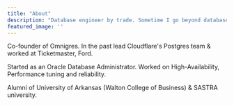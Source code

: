 ```yaml
---
title: "About"
description: "Database engineer by trade. Sometime I go beyond databases too."
featured_image: ''
---
```

<!--- {{< figure src="/images/monumental_valley.png" title="A drop in the ocean" >}} --> 

Co-founder of Omnigres. In the past lead Cloudflare's Postgres team & worked at Ticketmaster, Ford.

Started as an Oracle Database Administrator. Worked on High-Availability, Performance tuning and reliability.

Alumni of University of Arkansas (Walton College of Business) & SASTRA university.